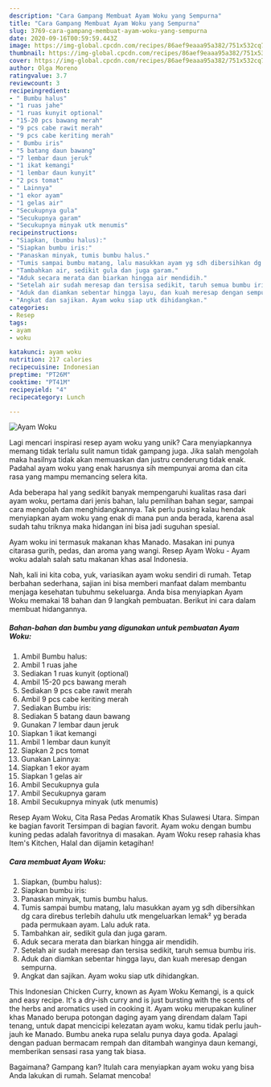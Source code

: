```yaml
---
description: "Cara Gampang Membuat Ayam Woku yang Sempurna"
title: "Cara Gampang Membuat Ayam Woku yang Sempurna"
slug: 3769-cara-gampang-membuat-ayam-woku-yang-sempurna
date: 2020-09-16T00:59:59.443Z
image: https://img-global.cpcdn.com/recipes/86aef9eaaa95a382/751x532cq70/ayam-woku-foto-resep-utama.jpg
thumbnail: https://img-global.cpcdn.com/recipes/86aef9eaaa95a382/751x532cq70/ayam-woku-foto-resep-utama.jpg
cover: https://img-global.cpcdn.com/recipes/86aef9eaaa95a382/751x532cq70/ayam-woku-foto-resep-utama.jpg
author: Olga Moreno
ratingvalue: 3.7
reviewcount: 3
recipeingredient:
- " Bumbu halus"
- "1 ruas jahe"
- "1 ruas kunyit optional"
- "15-20 pcs bawang merah"
- "9 pcs cabe rawit merah"
- "9 pcs cabe keriting merah"
- " Bumbu iris"
- "5 batang daun bawang"
- "7 lembar daun jeruk"
- "1 ikat kemangi"
- "1 lembar daun kunyit"
- "2 pcs tomat"
- " Lainnya"
- "1 ekor ayam"
- "1 gelas air"
- "Secukupnya gula"
- "Secukupnya garam"
- "Secukupnya minyak utk menumis"
recipeinstructions:
- "Siapkan, (bumbu halus):"
- "Siapkan bumbu iris:"
- "Panaskan minyak, tumis bumbu halus."
- "Tumis sampai bumbu matang, lalu masukkan ayam yg sdh dibersihkan dg cara direbus terlebih dahulu utk mengeluarkan lemak² yg berada pada permukaan ayam. Lalu aduk rata."
- "Tambahkan air, sedikit gula dan juga garam."
- "Aduk secara merata dan biarkan hingga air mendidih."
- "Setelah air sudah meresap dan tersisa sedikit, taruh semua bumbu iris."
- "Aduk dan diamkan sebentar hingga layu, dan kuah meresap dengan sempurna."
- "Angkat dan sajikan. Ayam woku siap utk dihidangkan."
categories:
- Resep
tags:
- ayam
- woku

katakunci: ayam woku 
nutrition: 217 calories
recipecuisine: Indonesian
preptime: "PT26M"
cooktime: "PT41M"
recipeyield: "4"
recipecategory: Lunch

---
```



![Ayam Woku](https://img-global.cpcdn.com/recipes/86aef9eaaa95a382/751x532cq70/ayam-woku-foto-resep-utama.jpg)

Lagi mencari inspirasi resep ayam woku yang unik? Cara menyiapkannya memang tidak terlalu sulit namun tidak gampang juga. Jika salah mengolah maka hasilnya tidak akan memuaskan dan justru cenderung tidak enak. Padahal ayam woku yang enak harusnya sih mempunyai aroma dan cita rasa yang mampu memancing selera kita.

Ada beberapa hal yang sedikit banyak mempengaruhi kualitas rasa dari ayam woku, pertama dari jenis bahan, lalu pemilihan bahan segar, sampai cara mengolah dan menghidangkannya. Tak perlu pusing kalau hendak menyiapkan ayam woku yang enak di mana pun anda berada, karena asal sudah tahu triknya maka hidangan ini bisa jadi suguhan spesial.

Ayam woku ini termasuk makanan khas Manado. Masakan ini punya citarasa gurih, pedas, dan aroma yang wangi. Resep Ayam Woku - Ayam woku adalah salah satu makanan khas asal Indonesia.


Nah, kali ini kita coba, yuk, variasikan ayam woku sendiri di rumah. Tetap berbahan sederhana, sajian ini bisa memberi manfaat dalam membantu menjaga kesehatan tubuhmu sekeluarga. Anda bisa menyiapkan Ayam Woku memakai 18 bahan dan 9 langkah pembuatan. Berikut ini cara dalam membuat hidangannya.

<!--inarticleads1-->

##### Bahan-bahan dan bumbu yang digunakan untuk pembuatan Ayam Woku:

1. Ambil  Bumbu halus:
1. Ambil 1 ruas jahe
1. Sediakan 1 ruas kunyit (optional)
1. Ambil 15-20 pcs bawang merah
1. Sediakan 9 pcs cabe rawit merah
1. Ambil 9 pcs cabe keriting merah
1. Sediakan  Bumbu iris:
1. Sediakan 5 batang daun bawang
1. Gunakan 7 lembar daun jeruk
1. Siapkan 1 ikat kemangi
1. Ambil 1 lembar daun kunyit
1. Siapkan 2 pcs tomat
1. Gunakan  Lainnya:
1. Siapkan 1 ekor ayam
1. Siapkan 1 gelas air
1. Ambil Secukupnya gula
1. Ambil Secukupnya garam
1. Ambil Secukupnya minyak (utk menumis)


Resep Ayam Woku, Cita Rasa Pedas Aromatik Khas Sulawesi Utara. Simpan ke bagian favorit Tersimpan di bagian favorit. Ayam woku dengan bumbu kuning pedas adalah favoritnya di masakan. Ayam Woku resep rahasia khas Item&#39;s Kitchen, Halal dan dijamin ketagihan! 

<!--inarticleads2-->

##### Cara membuat Ayam Woku:

1. Siapkan, (bumbu halus):
1. Siapkan bumbu iris:
1. Panaskan minyak, tumis bumbu halus.
1. Tumis sampai bumbu matang, lalu masukkan ayam yg sdh dibersihkan dg cara direbus terlebih dahulu utk mengeluarkan lemak² yg berada pada permukaan ayam. Lalu aduk rata.
1. Tambahkan air, sedikit gula dan juga garam.
1. Aduk secara merata dan biarkan hingga air mendidih.
1. Setelah air sudah meresap dan tersisa sedikit, taruh semua bumbu iris.
1. Aduk dan diamkan sebentar hingga layu, dan kuah meresap dengan sempurna.
1. Angkat dan sajikan. Ayam woku siap utk dihidangkan.


This Indonesian Chicken Curry, known as Ayam Woku Kemangi, is a quick and easy recipe. It&#39;s a dry-ish curry and is just bursting with the scents of the herbs and aromatics used in cooking it. Ayam woku merupakan kuliner khas Manado berupa potongan daging ayam yang direndam dalam Tapi tenang, untuk dapat mencicipi kelezatan ayam woku, kamu tidak perlu jauh-jauh ke Manado. Bumbu aneka rupa selalu punya daya goda. Apalagi dengan paduan bermacam rempah dan ditambah wanginya daun kemangi, memberikan sensasi rasa yang tak biasa. 

Bagaimana? Gampang kan? Itulah cara menyiapkan ayam woku yang bisa Anda lakukan di rumah. Selamat mencoba!
